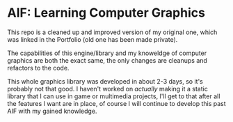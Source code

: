 # AIF: Learning Computer Graphics
This repo is a cleaned up and improved version of my original one, which was linked in the Portfolio (old one has been made private).

The capabilities of this engine/library and my knoweldge of computer graphics are both the exact same, the only changes are cleanups and refactors to the code.

This whole graphics library was developed in about 2-3 days, so it's probably not that good. I haven't worked on *actually* making it a static library that I can use in game or multimedia projects, I'll get to that after all the features I want are in place, of course I will continue to develop this past AIF with my gained knowledge.